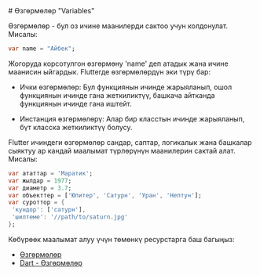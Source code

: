 <head>
    <meta charset="utf-8">
</head>
# Өзгөрмөлөр "Variables"

Өзгөрмөлөр - бул оз ичине маанилерди сактоо учун колдонулат.
Мисалы: 
 ```dart
 var name = "Айбек";
 ``` 
 Жогоруда корсотулгон өзгөрмөну  'name' деп атадык жана ичине маанисин ыйгардык.
 Flutterде өзгөрмөлөрдүн эки түрү бар:

 - Ички өзгөрмөлөр: Бул функциянын ичинде жарыяланып, ошол функциянын ичинде гана жеткиликтүү, башкача айтканда функциянын ичинде гана иштейт.

 - Инстанция өзгөрмөлөрү: Алар бир класстын ичинде жарыяланып, бүт класска жеткиликтүү болусу.

 Flutter ичиндеги өзгөрмөлөр сандар, саптар, логикалык жана башкалар сыяктуу ар кандай маалымат түрлөрүнүн маанилерин сактай алат.
 Мисалы:

 ```dart
 var ататтар = 'Маратик';
 var жылдар = 1977;
 var диаметр = 3.7;
 var объекттер = ['Юпитер', 'Сатурн', 'Уран', 'Нептун'];
 var суроттор = {
  'кундор': ['сатурн'],
  'шилтеме': '//path/to/saturn.jpg'
};
 ```

 Көбүрөөк маалымат алуу үчүн төмөнкү ресурстарга баш багыңыз:

- [Өзгөрмөлөр](https://dart.dev/guides/language/language-tour#variables)
- [Dart - Өзгөрмөлөр](https://howtoflutter.dev/dart/variables/)
